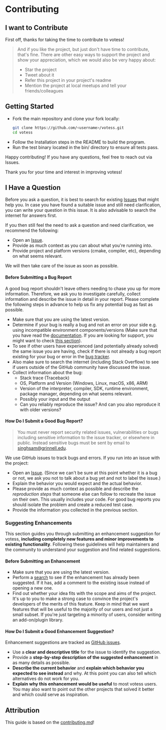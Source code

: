 # Contributing


## I want to Contribute

First off, thanks for taking the time to contribute to votess!

> And if you like the project, but just don't have time to contribute, that's
> fine. There are other easy ways to support the project and show your
> appreciation, which we would also be very happy about:
> - Star the project
> - Tweet about it
> - Refer this project in your project's readme
> - Mention the project at local meetups and tell your friends/colleagues

## Getting Started

- Fork the main repository and clone your fork locally:
  ```bash
  git clone https://github.com/<username>/votess.git
  cd votess
  ```
- Follow the Installation steps in the README to build the program.
- Run the test binary located in the bin/ directory to ensure all tests pass.

Happy contributing! If you have any questions, feel free to reach out via
Issues.

Thank you for your time and interest in improving votess!

## I Have a Question

Before you ask a question, it is best to search for existing
[Issues](https://github.com/samridh-dev/votess/issues) that might help you.
In case you have found a suitable issue and still need clarification, you can
write your question in this issue. It is also advisable to search the internet
for answers first.

If you then still feel the need to ask a question and need clarification, we
recommend the following:

- Open an [Issue](https://github.com/samridh-dev/votess/issues/new).
- Provide as much context as you can about what you're running into.
- Provide project and platform versions (cmake, compiler, etc), depending on
  what seems relevant.

We will then take care of the issue as soon as possible.

#### Before Submitting a Bug Report

A good bug report shouldn't leave others needing to chase you up for more
information. Therefore, we ask you to investigate carefully, collect
information and describe the issue in detail in your report. Please complete
the following steps in advance to help us fix any potential bug as fast as
possible.

- Make sure that you are using the latest version.
- Determine if your bug is really a bug and not an error on your side e.g.
  using incompatible environment components/versions (Make sure that you have
  read the [documentation](). If you are looking for support, you might want to
  check [this section](#i-have-a-question)).
- To see if other users have experienced (and potentially already solved) the
  same issue you are having, check if there is not already a bug report
  existing for your bug or error in the [bug
  tracker](https://github.com/samridh-dev/votess.git/issues?q=label%3Abug).
- Also make sure to search the internet (including Stack Overflow) to see if
  users outside of the GitHub community have discussed the issue.
- Collect information about the bug:
  - Stack trace (Traceback)
  - OS, Platform and Version (Windows, Linux, macOS, x86, ARM)
  - Version of the interpreter, compiler, SDK, runtime environment, package
    manager, depending on what seems relevant.
  - Possibly your input and the output
  - Can you reliably reproduce the issue? And can you also reproduce it with
    older versions?

#### How Do I Submit a Good Bug Report?

> You must never report security related issues, vulnerabilities or bugs
> including sensitive information to the issue tracker, or elsewhere in public.
> Instead sensitive bugs must be sent by email to <singhsam@grinnell.edu>.

We use GitHub issues to track bugs and errors. If you run into an issue with
the project:

- Open an [Issue](https://github.com/samridh-dev/votess/issues/new). (Since
  we can't be sure at this point whether it is a bug or not, we ask you not to
  talk about a bug yet and not to label the issue.)
- Explain the behavior you would expect and the actual behavior.
- Please provide as much context as possible and describe the *reproduction
  steps* that someone else can follow to recreate the issue on their own. This
  usually includes your code. For good bug reports you should isolate the
  problem and create a reduced test case.
- Provide the information you collected in the previous section.

### Suggesting Enhancements

This section guides you through submitting an enhancement suggestion for
votess, **including completely new features and minor improvements to existing
functionality**. Following these guidelines will help maintainers and the
community to understand your suggestion and find related suggestions.

<!-- omit in toc -->
#### Before Submitting an Enhancement

- Make sure that you are using the latest version.
- Perform a [search](https://github.com/samridh-dev/votess/issues) to see
  if the enhancement has already been suggested. If it has, add a comment to
      the existing issue instead of opening a new one.
- Find out whether your idea fits with the scope and aims of the project. It's
  up to you to make a strong case to convince the project's developers of the
  merits of this feature. Keep in mind that we want features that will be
  useful to the majority of our users and not just a small subset. If you're
  just targeting a minority of users, consider writing an add-on/plugin
  library.

<!-- omit in toc -->
#### How Do I Submit a Good Enhancement Suggestion?

Enhancement suggestions are tracked as [GitHub
issues](https://github.com/samridh-dev/votess/issues).

- Use a **clear and descriptive title** for the issue to identify the
  suggestion.
- Provide a **step-by-step description of the suggested enhancement** in as
  many details as possible.
- **Describe the current behavior** and **explain which behavior you expected
  to see instead** and why. At this point you can also tell which alternatives
  do not work for you.
- **Explain why this enhancement would be useful** to most votess users. You
  may also want to point out the other projects that solved it better and which
  could serve as inspiration.

## Attribution
This guide is based on the [contributing.md](https://contributing.md/generator)!

